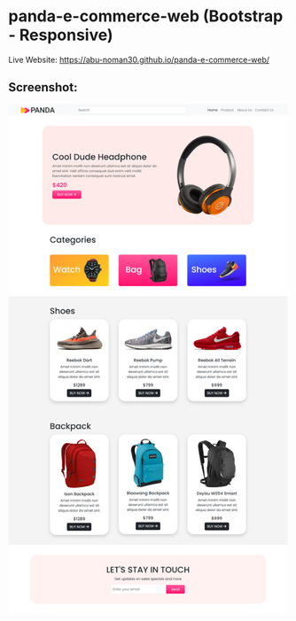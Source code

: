 # panda-e-commerce-web (Bootstrap - Responsive)
Live Website: https://abu-noman30.github.io/panda-e-commerce-web/

## Screenshot: 

![App Screenshot](images/Website_Screenshot.png)
